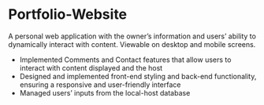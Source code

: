 # Portfolio-Website
A personal web application with the owner’s information and users’ ability to dynamically interact with content. Viewable on desktop and mobile screens.
- Implemented Comments and Contact features that allow users to interact with content displayed and the host
- Designed and implemented front-end styling and back-end functionality, ensuring a responsive and user-friendly interface
- Managed users’ inputs from the local-host database
